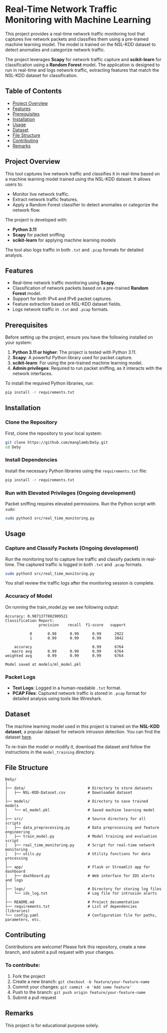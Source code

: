# Real-Time Network Traffic Monitoring with Machine Learning

This project provides a real-time network traffic monitoring tool that captures live network packets and classifies them using a pre-trained machine learning model. The model is trained on the NSL-KDD dataset to detect anomalies and categorize network traffic.

The project leverages **Scapy** for network traffic capture and **scikit-learn** for classification using a **Random Forest** model. The application is designed to run in real-time and logs network traffic, extracting features that match the NSL-KDD dataset for classification.

## Table of Contents
- [Project Overview](#project-overview)
- [Features](#features)
- [Prerequisites](#prerequisites)
- [Installation](#installation)
- [Usage](#usage)
- [Dataset](#dataset)
- [File Structure](#file-structure)
- [Contributing](#contributing)
- [Remarks](#remarks)

## Project Overview

This tool captures live network traffic and classifies it in real-time based on a machine learning model trained using the NSL-KDD dataset. It allows users to:
- Monitor live network traffic.
- Extract network traffic features.
- Apply a Random Forest classifier to detect anomalies or categorize the network flow.

The project is developed with:
- **Python 3.11**
- **Scapy** for packet sniffing
- **scikit-learn** for applying machine learning models

The tool also logs traffic in both `.txt` and `.pcap` formats for detailed analysis.

## Features
- Real-time network traffic monitoring using **Scapy**.
- Classification of network packets based on a pre-trained **Random Forest** model.
- Support for both IPv4 and IPv6 packet captures.
- Feature extraction based on NSL-KDD dataset fields.
- Logs network traffic in `.txt` and `.pcap` formats.

## Prerequisites

Before setting up the project, ensure you have the following installed on your system:

1. **Python 3.11 or higher**: The project is tested with Python 3.11.
2. **Scapy**: A powerful Python library used for packet capture.
3. **scikit-learn**: For using the pre-trained machine learning model.
4. **Admin privileges**: Required to run packet sniffing, as it interacts with the network interfaces.

To install the required Python libraries, run:
```bash
pip install -r requirements.txt
```

## Installation

### Clone the Repository

First, clone the repository to your local system:

```bash
git clone https://github.com/manglam8/DeSy.git
cd DeSy
```

### Install Dependencies

Install the necessary Python libraries using the `requirements.txt` file:

```bash
pip install -r requirements.txt
```

### Run with Elevated Privileges (Ongoing development)

Packet sniffing requires elevated permissions. Run the Python script with `sudo`:

```bash
sudo python3 src/real_time_monitoring.py
```

## Usage

### Capture and Classify Packets (Ongoing development)

Run the monitoring tool to capture live traffic and classify packets in real-time. The captured traffic is logged in both `.txt` and `.pcap` formats.

```bash
sudo python3 src/real_time_monitoring.py
```

You shall review the traffic logs after the monitoring session is complete.

### Accuracy of Model

On running the train_model.py we see following output:

```
Accuracy: 0.9871377882909521
Classification Report:
               precision    recall  f1-score   support

           0       0.98      0.99      0.99      2922
           1       0.99      0.99      0.99      3842

    accuracy                           0.99      6764
   macro avg       0.99      0.99      0.99      6764
weighted avg       0.99      0.99      0.99      6764

Model saved at models/ml_model.pkl
```

### Packet Logs

- **Text Logs**: Logged in a human-readable `.txt` format.
- **PCAP Files**: Captured network traffic is stored in `.pcap` format for detailed analysis using tools like Wireshark.

## Dataset

The machine learning model used in this project is trained on the **NSL-KDD dataset**, a popular dataset for network intrusion detection. You can find the dataset [here](https://www.kaggle.com/datasets/hassan06/nslkdd).

To re-train the model or modify it, download the dataset and follow the instructions in the `model_training` directory.

## File Structure

```
DeSy/
│
├── data/                            # Directory to store datasets
│   ├── NSL-KDD-Dataset.csv          # Downloaded dataset
│
├── models/                          # Directory to save trained models
│   └── ml_model.pkl                 # Saved machine learning model
│
├── src/                             # Source directory for all scripts
│   ├── data_preprocessing.py        # Data preprocessing and feature engineering
│   ├── train_model.py               # Model training and evaluation script
│   ├── real_time_monitoring.py      # Script for real-time network monitoring
│   ├── utils.py                     # Utility functions for data processing
│
├── app/                             # Flask or Streamlit app for dashboard
│   ├── dashboard.py                 # Web interface for IDS alerts and logs
│
├── logs/                            # Directory for storing log files
│   └── ids_log.txt                  # Log file for intrusion alerts
│
├── README.md                        # Project documentation
├── requirements.txt                 # List of dependencies (libraries)
└── config.yaml                      # Configuration file for paths, parameters, etc.
```

## Contributing

Contributions are welcome! Please fork this repository, create a new branch, and submit a pull request with your changes.

### To contribute:
1. Fork the project
2. Create a new branch: `git checkout -b feature/your-feature-name`
3. Commit your changes: `git commit -m 'Add some feature'`
4. Push to the branch: `git push origin feature/your-feature-name`
5. Submit a pull request

## Remarks

This project is for educational purpose solely.
